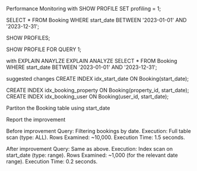 Performance Monitoring
with SHOW PROFILE
SET profiling = 1;

SELECT * FROM Booking WHERE start_date BETWEEN '2023-01-01' AND '2023-12-31';

SHOW PROFILES;

SHOW PROFILE FOR QUERY 1;

with EXPLAIN ANAYLZE
EXPLAIN ANALYZE SELECT * FROM Booking WHERE start_date BETWEEN '2023-01-01' AND '2023-12-31';

suggested changes
CREATE INDEX idx_start_date ON Booking(start_date);

CREATE INDEX idx_booking_property ON Booking(property_id, start_date); CREATE INDEX idx_booking_user ON Booking(user_id, start_date);

Partiton the Booking table using start_date

Report the improvement

Before improvement
Query: Filtering bookings by date. Execution: Full table scan (type: ALL). Rows Examined: ~10,000. Execution Time: 1.5 seconds.

After improvement
Query: Same as above. Execution: Index scan on start_date (type: range). Rows Examined: ~1,000 (for the relevant date range). Execution Time: 0.2 seconds.